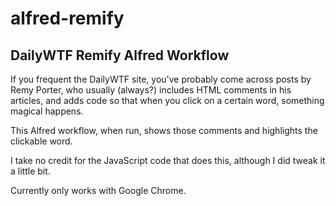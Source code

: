 alfred-remify
=============

DailyWTF Remify Alfred Workflow
-------------------------------

If you frequent the DailyWTF site, you've probably come across posts
by Remy Porter, who usually (always?) includes HTML comments in his articles,
and adds code so that when you click on a certain word, something magical
happens.

This Alfred workflow, when run, shows those comments and highlights the
clickable word.

I take no credit for the JavaScript code that does this, although I did tweak
it a little bit.

Currently only works with Google Chrome.
